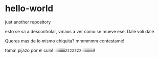 # hello-world
just another repository

esto se va a descontrolar, vmaos a ver como se mueve ese.
Dale voli dale

Queres mas de lo mismo chiquita? mmmmmm contestame!

toma! pijazo por el culo! iiiiiiiiiizzzzzzziiiiiiiiiiii!
